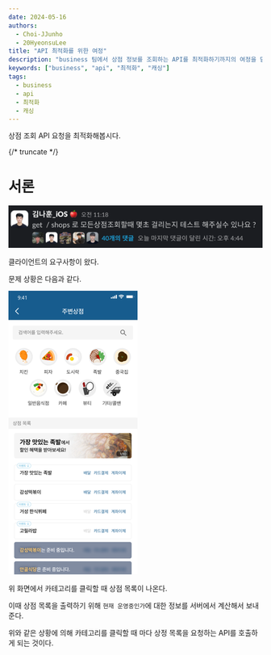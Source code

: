 ```yaml
---
date: 2024-05-16
authors:
  - Choi-JJunho
  - 20HyeonsuLee
title: "API 최적화를 위한 여정"
description: "business 팀에서 상점 정보를 조회하는 API를 최적화하기까지의 여정을 담았습니다."
keywords: ["business", "api", "최적화", "캐싱"]
tags:
  - business
  - api
  - 최적화
  - 캐싱
---
```


상점 조회 API 요청을 최적화해봅시다.

{/* truncate */}

# 서론

![](./img/16b786ac3f9e46458f2ab30c60a33e82.png)

클라이언트의 요구사항이 왔다.

문제 상황은 다음과 같다.

![](./img/246b705e248f4573a08927286fae677e.png)

위 화면에서 카테고리를 클릭할 때 상점 목록이 나온다.

이때 상점 목록을 출력하기 위해 `현재 운영중인가`에 대한 정보를 서버에서 계산해서 보내준다.

위와 같은 상황에 의해 카테고리를 클릭할 때 마다 상정 목록을 요청하는 API를 호출하게 되는 것이다.


